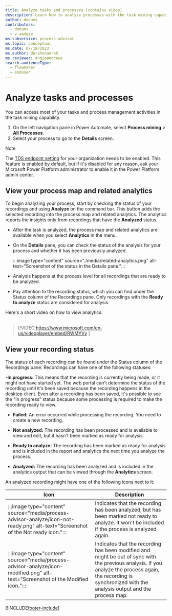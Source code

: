 ```yaml
---
title: Analyze tasks and processes (contains video)
description: Learn how to analyze processes with the task mining capability. The analyze feature adds a recording into the process map and associated analytics.
author: donums
contributors:
  - donums
  - v-aangie 
ms.subservice: process-advisor
ms.topic: conceptual
ms.date: 07/18/2023
ms.author: derahonuorah
ms.reviewer: angieandrews
search.audienceType: 
  - flowmaker
  - enduser
---
```


# Analyze tasks and processes


You can access most of your tasks and process management activities in the task mining capability.

1. On the left navigation pane in Power Automate, select **Process mining** > **All Processes**.
1. Select your process to go to the **Details** screen.

> [!NOTE]
> The [TDS endpoint setting](/power-platform/admin/settings-features) for your organization needs to be enabled. This feature is enabled by default, but if it's disabled for any reason, ask your Microsoft Power Platform administrator to enable it in the Power Platform admin center.

## View your process map and related analytics

To begin analyzing your process, start by checking the status of your recordings and using **Analyze** on the command bar. This button adds the selected recording into the process map and related analytics. The analytics reports the insights only from recordings that have the **Analyzed** status.

- After the task is analyzed, the process map and related analytics are available when you select **Analytics** in the menu.

- On the **Details** pane, you can check the status of the analysis for your process and whether it has been previously analyzed.

    :::image type="content" source="./media/related-analytics.png" alt-text="Screenshot of the status in the Details pane.":::

- Analysis happens at the process level for all recordings that are ready to be analyzed.

- Pay attention to the recording status, which you can find under the Status column of the Recordings pane. Only recordings with the **Ready to analyze** status are considered for analysis.

Here's a short video on how to view analytics:<br>
</br>
> [!VIDEO https://www.microsoft.com/en-us/videoplayer/embed/RWMYVy ]

## View your recording status

The status of each recording can be found under the Status column of the Recordings pane. Recordings can have one of the following statuses:

-**In progress:** This means that the recording is currently being made, or it might not have started yet. The web portal can't determine the status of the recording until it's been saved because the recording happens in the desktop client. Even after a recording has been saved, it's possible to see the "In progress" status because some processing is required to make the recording ready to view.

- **Failed:** An error occurred while processing the recording. You need to create a new recording.

- **Not analyzed:** The recording has been processed and is available to view and edit, but it hasn't been marked as ready for analysis.

- **Ready to analyze:** The recording has been marked as ready for analysis and is included in the report and analytics the next time you analyze the process.

- **Analyzed:** The recording has been analyzed and is included in the analytics output that can be viewed through the **Analytics** screen.

An analyzed recording might have one of the following icons next to it:


|Icon  |Description  |
|---------|---------|
|:::image type="content" source="media/process-advisor-analyze/icon-not-ready.png" alt-text="Screenshot of the Not ready icon.":::    | Indicates that the recording has been analyzed, but has been marked not ready to analyze. It won't be included if the process is analyzed again.        |
|:::image type="content" source="media/process-advisor-analyze/icon-modified.png" alt-text="Screenshot of the Modified icon.":::    | Indicates that the recording has been modified and might be out of sync with the previous analysis. If you analyze the process again, the recording is synchronized with the analysis output and the process map.        |


[!INCLUDE[footer-include](includes/footer-banner.md)]
